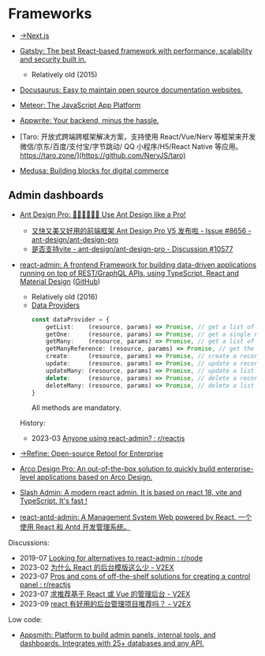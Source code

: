 # Frameworks
- [→Next.js](Next.js/README.md)

- [Gatsby: The best React-based framework with performance, scalability and security built in.](https://github.com/gatsbyjs/gatsby)
  - Relatively old (2015)

- [Docusaurus: Easy to maintain open source documentation websites.](https://github.com/facebook/docusaurus)

- [Meteor: The JavaScript App Platform](https://github.com/meteor/meteor)

- [Appwrite: Your backend, minus the hassle.](https://github.com/appwrite/appwrite)

- [Taro: 开放式跨端跨框架解决方案，支持使用 React/Vue/Nerv 等框架来开发微信/京东/百度/支付宝/字节跳动/ QQ 小程序/H5/React Native 等应用。 https://taro.zone/](https://github.com/NervJS/taro)

- [Medusa: Building blocks for digital commerce](https://github.com/medusajs/medusa)

## Admin dashboards
- [Ant Design Pro: 👨🏻‍💻👩🏻‍💻 Use Ant Design like a Pro!](https://github.com/ant-design/ant-design-pro)
  - [又快又美又好用的前端框架 Ant Design Pro V5 发布啦 - Issue #8656 - ant-design/ant-design-pro](https://github.com/ant-design/ant-design-pro/issues/8656)
  - [是否支持vite - ant-design/ant-design-pro - Discussion #10577](https://github.com/ant-design/ant-design-pro/discussions/10577)

- [react-admin: A frontend Framework for building data-driven applications running on top of REST/GraphQL APIs, using TypeScript, React and Material Design](https://marmelab.com/react-admin/) ([GitHub](https://github.com/marmelab/react-admin))
  - Relatively old (2016)
  - [Data Providers](https://marmelab.com/react-admin/DataProviders.html)
    ```ts
    const dataProvider = {
        getList:    (resource, params) => Promise, // get a list of records based on sort, filter, and pagination
        getOne:     (resource, params) => Promise, // get a single record by id
        getMany:    (resource, params) => Promise, // get a list of records based on an array of ids
        getManyReference: (resource, params) => Promise, // get the records referenced to another record, e.g. comments for a post
        create:     (resource, params) => Promise, // create a record
        update:     (resource, params) => Promise, // update a record based on a patch
        updateMany: (resource, params) => Promise, // update a list of records based on an array of ids and a common patch
        delete:     (resource, params) => Promise, // delete a record by id
        deleteMany: (resource, params) => Promise, // delete a list of records based on an array of ids
    }
    ```
    All methods are mandatory.

  History:
  - 2023-03 [Anyone using react-admin? : r/reactjs](https://www.reddit.com/r/reactjs/comments/11vj5rz/anyone_using_reactadmin/)

- [→Refine: Open-source Retool for Enterprise](Refine/README.md)

- [Arco Design Pro: An out-of-the-box solution to quickly build enterprise-level applications based on Arco Design.](https://github.com/arco-design/arco-design-pro)

- [Slash Admin: A modern react admin. It is based on react 18, vite and TypeScript. It's fast !](https://github.com/d3george/slash-admin)

- [react-antd-admin: A Management System Web powered by React. 一个使用 React 和 Antd 开发管理系统。](https://github.com/basefas/react-antd-admin)

Discussions:
- 2019-07 [Looking for alternatives to react-admin : r/node](https://www.reddit.com/r/node/comments/ch6o6j/looking_for_alternatives_to_reactadmin/)
- 2023-02 [为什么 React 的后台模版这么少 - V2EX](https://fast.v2ex.com/t/914506)
- 2023-07 [Pros and cons of off-the-shelf solutions for creating a control panel : r/reactjs](https://www.reddit.com/r/reactjs/comments/14yp8uv/pros_and_cons_of_offtheshelf_solutions_for/)
- 2023-07 [求推荐基于 React 或 Vue 的管理后台 - V2EX](https://www.v2ex.com/t/957562)
- 2023-09 [react 有好用的后台管理项目推荐吗？ - V2EX](https://fast.v2ex.com/t/971512)

Low code:
- [Appsmith: Platform to build admin panels, internal tools, and dashboards. Integrates with 25+ databases and any API.](https://github.com/appsmithorg/appsmith)